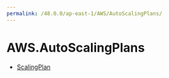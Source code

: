 ```yaml
---
permalink: /48.0.0/ap-east-1/AWS/AutoScalingPlans/
---
```


# AWS.AutoScalingPlans



* [ScalingPlan](ScalingPlan.md)